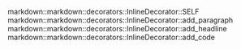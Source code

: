 markdown::markdown::decorators::InlineDecorator::SELF
markdown::markdown::decorators::InlineDecorator::add_paragraph
markdown::markdown::decorators::InlineDecorator::add_headline
markdown::markdown::decorators::InlineDecorator::add_code